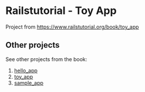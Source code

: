 # Railstutorial - Toy App
Project from https://www.railstutorial.org/book/toy_app

## Other projects
See other projects from the book:
1. [hello_app](https://github.com/erikw/railstutorial-hello_app)
1. [toy_app](https://github.com/erikw/railstutorial-toy_app)
1. [sample_app](https://github.com/erikw/railstutorial-sample_app)

